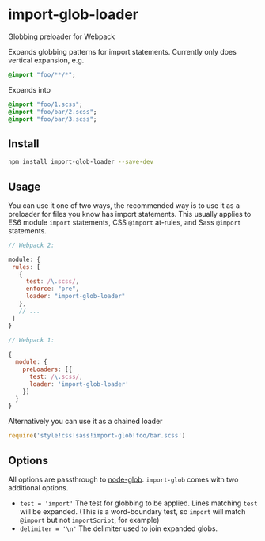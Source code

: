 # import-glob-loader
Globbing preloader for Webpack

Expands globbing patterns for import statements. Currently only does vertical expansion, e.g.
```sass
@import "foo/**/*";
```
Expands into
```sass
@import "foo/1.scss";
@import "foo/bar/2.scss";
@import "foo/bar/3.scss";
```

## Install
```sh
npm install import-glob-loader --save-dev
```

## Usage
You can use it one of two ways, the recommended way is to use it as a preloader for files you know has import statements.
This usually applies to ES6 module `import` statements, CSS `@import` at-rules, and Sass `@import` statements.

```js
// Webpack 2:

module: {
 rules: [
   {
     test: /\.scss/,
     enforce: "pre",
     loader: "import-glob-loader"
   },
   // ...
 ]
}

// Webpack 1:
 
{
  module: {
    preLoaders: [{
      test: /\.scss/,
      loader: 'import-glob-loader'
    }]
  }
}
```

Alternatively you can use it as a chained loader
```js
require('style!css!sass!import-glob!foo/bar.scss')
```

## Options
All options are passthrough to [node-glob](https://github.com/isaacs/node-glob). `import-glob` comes with two additional options.

* `test = 'import'` The test for globbing to be applied. Lines matching `test` will be expanded. (This is a word-boundary test, so `import` will match `@import` but not `importScript`, for example)
* `delimiter = '\n'` The delimiter used to join expanded globs.
